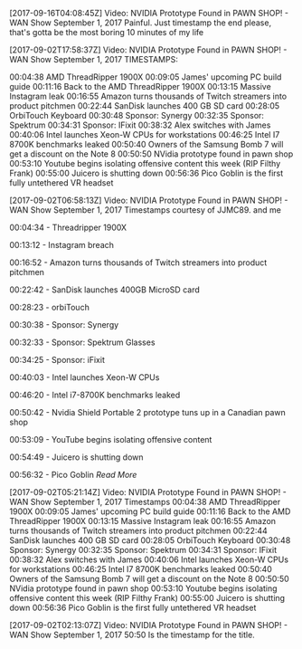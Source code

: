[2017-09-16T04:08:45Z] Video: NVIDIA Prototype Found in PAWN SHOP! - WAN Show September 1, 2017 
Painful. Just timestamp the end please, that's gotta be the most boring 10 minutes of my life

[2017-09-02T17:58:37Z] Video: NVIDIA Prototype Found in PAWN SHOP! - WAN Show September 1, 2017 
TIMESTAMPS:

00:04:38 AMD ThreadRipper 1900X
00:09:05 James' upcoming PC build guide
00:11:16 Back to the AMD ThreadRipper 1900X
00:13:15 Massive Instagram leak
00:16:55 Amazon turns thousands of Twitch streamers into product pitchmen
00:22:44 SanDisk launches 400 GB SD card
00:28:05 OrbiTouch Keyboard
00:30:48 Sponsor: Synergy
00:32:35 Sponsor: Spektrum
00:34:31 Sponsor: IFixit
00:38:32 Alex switches with James
00:40:06 Intel launches Xeon-W CPUs for workstations
00:46:25 Intel I7 8700K benchmarks leaked
00:50:40 Owners of the Samsung Bomb 7 will get a discount on the Note 8
00:50:50 NVidia prototype found in pawn shop
00:53:10 Youtube begins isolating offensive content this week (RIP Filthy Frank)
00:55:00 Juicero is shutting down
00:56:36 Pico Goblin is the first fully untethered VR headset

[2017-09-02T06:58:13Z] Video: NVIDIA Prototype Found in PAWN SHOP! - WAN Show September 1, 2017 
Timestamps courtesy of JJMC89. and me


00:04:34 - Threadripper 1900X

00:13:12 - Instagram breach

00:16:52 - Amazon turns thousands of Twitch streamers into product pitchmen

00:22:42 - SanDisk launches 400GB MicroSD card

00:28:23 - orbiTouch

00:30:38 - Sponsor: Synergy

00:32:33 - Sponsor: Spektrum Glasses

00:34:25 - Sponsor: iFixit

00:40:03 - Intel launches Xeon-W CPUs

00:46:20 - Intel i7-8700K benchmarks leaked

00:50:42 - Nvidia Shield Portable 2 prototype tuns up in a Canadian pawn shop

00:53:09 - YouTube begins isolating offensive content

00:54:49 - Juicero is shutting down

00:56:32 - Pico Goblin
*Read More*

[2017-09-02T05:21:14Z] Video: NVIDIA Prototype Found in PAWN SHOP! - WAN Show September 1, 2017 
Timestamps
00:04:38 AMD ThreadRipper 1900X
00:09:05 James' upcoming PC build guide
00:11:16 Back to the AMD ThreadRipper 1900X
00:13:15 Massive Instagram leak
00:16:55 Amazon turns thousands of Twitch streamers into product pitchmen
00:22:44 SanDisk launches 400 GB SD card
00:28:05 OrbiTouch Keyboard
00:30:48 Sponsor: Synergy
00:32:35 Sponsor: Spektrum
00:34:31 Sponsor: IFixit
00:38:32 Alex switches with James
00:40:06 Intel launches Xeon-W CPUs for workstations
00:46:25 Intel I7 8700K benchmarks leaked
00:50:40 Owners of the Samsung Bomb 7 will get a discount on the Note 8
00:50:50 NVidia prototype found in pawn shop
00:53:10 Youtube begins isolating offensive content this week (RIP Filthy Frank)
00:55:00 Juicero is shutting down
00:56:36 Pico Goblin is the first fully untethered VR headset

[2017-09-02T02:13:07Z] Video: NVIDIA Prototype Found in PAWN SHOP! - WAN Show September 1, 2017 
50:50 Is the timestamp for the title.

